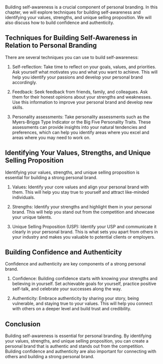 
Building self-awareness is a crucial component of personal branding. In this chapter, we will explore techniques for building self-awareness and identifying your values, strengths, and unique selling proposition. We will also discuss how to build confidence and authenticity.

Techniques for Building Self-Awareness in Relation to Personal Branding
-----------------------------------------------------------------------

There are several techniques you can use to build self-awareness:

1. Self-reflection: Take time to reflect on your goals, values, and priorities. Ask yourself what motivates you and what you want to achieve. This will help you identify your passions and develop your personal brand accordingly.

2. Feedback: Seek feedback from friends, family, and colleagues. Ask them for their honest opinions about your strengths and weaknesses. Use this information to improve your personal brand and develop new skills.

3. Personality assessments: Take personality assessments such as the Myers-Briggs Type Indicator or the Big Five Personality Traits. These assessments can provide insights into your natural tendencies and preferences, which can help you identify areas where you excel and areas where you may need to work on.

Identifying Your Values, Strengths, and Unique Selling Proposition
------------------------------------------------------------------

Identifying your values, strengths, and unique selling proposition is essential for building a strong personal brand.

1. Values: Identify your core values and align your personal brand with them. This will help you stay true to yourself and attract like-minded individuals.

2. Strengths: Identify your strengths and highlight them in your personal brand. This will help you stand out from the competition and showcase your unique talents.

3. Unique Selling Proposition (USP): Identify your USP and communicate it clearly in your personal brand. This is what sets you apart from others in your industry and makes you valuable to potential clients or employers.

Building Confidence and Authenticity
------------------------------------

Confidence and authenticity are key components of a strong personal brand.

1. Confidence: Building confidence starts with knowing your strengths and believing in yourself. Set achievable goals for yourself, practice positive self-talk, and celebrate your successes along the way.

2. Authenticity: Embrace authenticity by sharing your story, being vulnerable, and staying true to your values. This will help you connect with others on a deeper level and build trust and credibility.

Conclusion
----------

Building self-awareness is essential for personal branding. By identifying your values, strengths, and unique selling proposition, you can create a personal brand that is authentic and stands out from the competition. Building confidence and authenticity are also important for connecting with others and building a strong personal brand.
